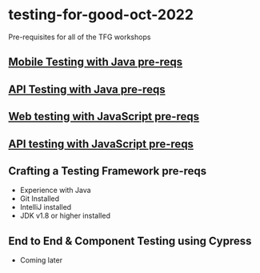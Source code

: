 # testing-for-good-oct-2022
Pre-requisites for all of the TFG workshops

## [Mobile Testing with Java pre-reqs](https://github.com/eyaly/mobile-appium-java-workshop#setup)

## [API Testing with Java pre-reqs](https://mail-attachment.googleusercontent.com/attachment/u/0/?ui=2&ik=d165b816d4&attid=0.1&permmsgid=msg-f:1741391466190672969&th=182aaa4fed311449&view=att&disp=inline&saddbat=ANGjdJ-o2VdKlCpWwWWMhWio8FFbKwfhKjxkzr6vqzeXOsAxFf6JvydwS4Q4iQ9mESgyWWkfy-ZzKVYWQsowmFKp1ENQaMyUP7PH73gJtilmAM2zLXo7xNFPqZOVLGCEfCgIzzA-oNg81bXMRVyBiV6wgjxjpn8iSxsyIBa9kU6K5rKx_yW-zZF1DefuUKdrDofGnfy_jWEUiBnfik2kZaIhmsskWGQwx6-9dm8axgjkLWCEfYOKcwDw62CjjTl4xOjl-sX9ojAqcuV8taOol2TohqC2PQKmNmgR-IMAggf3qU4WOP9McyyJIfjEuj_VjdV34V2mnODlMuQjIh6Bd2qhNnxLdT_cauWiY2aoJY9XFsAltliSsV77ZWb3Om9_f5nCNGu46sap2qfPX3rOgyNkezyLFD7HaCY3ZeJENMUcLXpjc66VRgcW4tooxK77PrvX2XfH73yiFAqSN5IKEvC8_FnHLbJ_odlKX0qprOQ1_jLUAucq2Yc6VQa2iUXPZdVn5ZqXWGo0oL2fE_fkr1Ek7lDAAZ-lxSqs8IB8T6qB9QXB-89PpiBJqGVuwocKhlG2LkDJEzOFOFwNhAHxDQHZoZgoIQwyvLILs7btiVoxB66nMYTFWDpGC2u-H4vHdPmPbAtLQWk1og0H5jqf5ikdgjxs9J4jbr64VhRLcVQjhuT6XpovorErbmKNZvOPRnYZ2KPAkmMd7M0w8kARVcdyekWjiOpNKr8EwGhJRgOoXHWJJ_P66syxMiLhFbBVdaaeclUtEDhcOHKQ1fUWXufRQlz_zS6NzwW0pNfjuI6RCVpmMBK6FZPDVzM5w3TAtAlo2Cf_GM1393g8YbeU)

## [Web testing with JavaScript pre-reqs](https://github.com/nadvolod/js-code/tree/master/web-testing-2022)

## [API testing with JavaScript pre-reqs](https://github.com/nadvolod/js-code/tree/master/api-testing-2022)

## Crafting a Testing Framework pre-reqs

- Experience with Java
- Git Installed
- IntelliJ installed
- JDK v1.8 or higher installed

## End to End & Component Testing using Cypress

- Coming later
